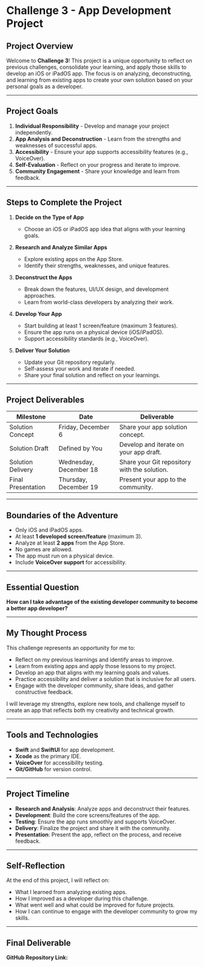 # Challenge 3 - App Development Project

## Project Overview
Welcome to **Challenge 3**! This project is a unique opportunity to reflect on previous challenges, consolidate your learning, and apply those skills to develop an iOS or iPadOS app. The focus is on analyzing, deconstructing, and learning from existing apps to create your own solution based on your personal goals as a developer.

---

## Project Goals
1. **Individual Responsibility** - Develop and manage your project independently.
2. **App Analysis and Deconstruction** - Learn from the strengths and weaknesses of successful apps.
3. **Accessibility** - Ensure your app supports accessibility features (e.g., VoiceOver).
4. **Self-Evaluation** - Reflect on your progress and iterate to improve.
5. **Community Engagement** - Share your knowledge and learn from feedback.

---

## Steps to Complete the Project
1. **Decide on the Type of App**
   - Choose an iOS or iPadOS app idea that aligns with your learning goals.

2. **Research and Analyze Similar Apps**
   - Explore existing apps on the App Store.
   - Identify their strengths, weaknesses, and unique features.

3. **Deconstruct the Apps**
   - Break down the features, UI/UX design, and development approaches.
   - Learn from world-class developers by analyzing their work.

4. **Develop Your App**
   - Start building at least 1 screen/feature (maximum 3 features).
   - Ensure the app runs on a physical device (iOS/iPadOS).
   - Support accessibility standards (e.g., VoiceOver).

5. **Deliver Your Solution**
   - Update your Git repository regularly.
   - Self-assess your work and iterate if needed.
   - Share your final solution and reflect on your learnings.

---

## Project Deliverables
| **Milestone**               | **Date**                    | **Deliverable**                               |
|-----------------------------|-----------------------------|----------------------------------------------|
| Solution Concept            | Friday, December 6         | Share your app solution concept.             |
| Solution Draft              | Defined by You             | Develop and iterate on your app draft.       |
| Solution Delivery           | Wednesday, December 18     | Share your Git repository with the solution. |
| Final Presentation          | Thursday, December 19      | Present your app to the community.           |

---

## Boundaries of the Adventure
- Only iOS and iPadOS apps.
- At least **1 developed screen/feature** (maximum 3).
- Analyze at least **2 apps** from the App Store.
- No games are allowed.
- The app must run on a physical device.
- Include **VoiceOver support** for accessibility.

---

## Essential Question
**How can I take advantage of the existing developer community to become a better app developer?**

---

## My Thought Process
This challenge represents an opportunity for me to:
- Reflect on my previous learnings and identify areas to improve.
- Learn from existing apps and apply those lessons to my project.
- Develop an app that aligns with my learning goals and values.
- Practice accessibility and deliver a solution that is inclusive for all users.
- Engage with the developer community, share ideas, and gather constructive feedback.

I will leverage my strengths, explore new tools, and challenge myself to create an app that reflects both my creativity and technical growth.

---

## Tools and Technologies
- **Swift** and **SwiftUI** for app development.
- **Xcode** as the primary IDE.
- **VoiceOver** for accessibility testing.
- **Git/GitHub** for version control.

---

## Project Timeline
- **Research and Analysis**: Analyze apps and deconstruct their features.
- **Development**: Build the core screens/features of the app.
- **Testing**: Ensure the app runs smoothly and supports VoiceOver.
- **Delivery**: Finalize the project and share it with the community.
- **Presentation**: Present the app, reflect on the process, and receive feedback.

---

## Self-Reflection
At the end of this project, I will reflect on:
- What I learned from analyzing existing apps.
- How I improved as a developer during this challenge.
- What went well and what could be improved for future projects.
- How I can continue to engage with the developer community to grow my skills.

---

## Final Deliverable
**GitHub Repository Link:** 
